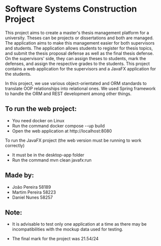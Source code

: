 # Software Systems Construction Project

This project aims to create a master's thesis management platform for a university. Theses can be projects or dissertations and both are managed. The application aims to make this management easier for both supervisors and students. The application allows students to register for thesis topics, and submit the thesis proposal defense as well as the final thesis defense. On the supervisors' side, they can assign theses to students, mark the defenses, and assign the respective grades to the students.
This project contains a web application for the supervisors and a JavaFX application for the students.

In this project, we use various object-orientated and ORM standards to translate OOP relationships into relational ones.
We used Spring framework to handle the ORM and REST development among other things.

## To run the web project:

- You need docker on Linux
- Run the command docker compose --up build
- Open the web application at http://localhost:8080

To run the JavaFX project (the web version must be running to work correctly)

- It must be in the desktop-app folder
- Run the command mvn clean javafx:run
## Made by:
- João Pereira 58189
- Martim Pereira 58223
- Daniel Nunes 58257
## Note:

- It is advisable to test only one application at a time as there may be incompatibilities with the mockup data used for testing.

- The final mark for the project was 21.54/24
